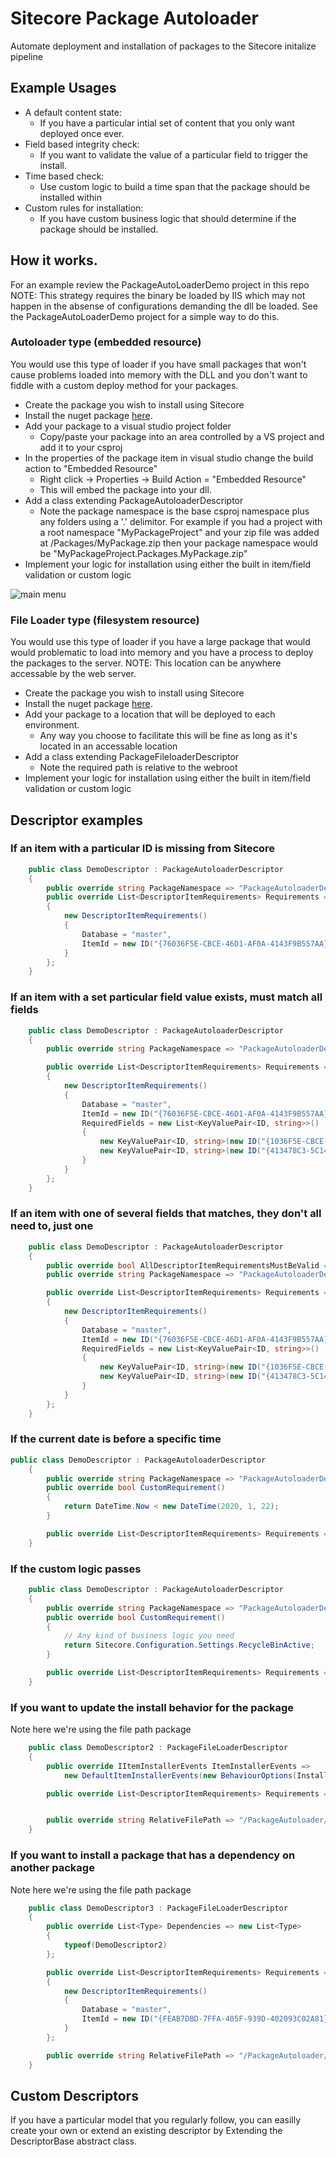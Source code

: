 # Sitecore Package Autoloader
Automate deployment and installation of packages to the Sitecore initalize pipeline

## Example Usages

+ A default content state:
	* If you have a particular intial set of content that you only want deployed once ever. 
+ Field based integrity check:
	* If you want to validate the value of a particular field to trigger the install.
+ Time based check:
	* Use custom logic to build a time span that the package should be installed within
+ Custom rules for installation:
	* If you have custom business logic that should determine if the package should be installed.


## How it works.
For an example review the PackageAutoLoaderDemo project in this repo
NOTE: This strategy requires the binary be loaded by IIS which may not happen in the absense of configurations demanding the dll be loaded.  See the PackageAutoLoaderDemo project for a simple way to do this.

### Autoloader type (embedded resource)
You would use this type of loader if you have small packages that won't cause problems loaded into memory with the DLL and you don't want to fiddle with a custom deploy method for your packages.
+ Create the package you wish to install using Sitecore
+ Install the nuget package [here](https://www.nuget.org/packages/PackageAutoLoader/).
+ Add your package to a visual studio project folder
	* Copy/paste your package into an area controlled by a VS project and add it to your csproj
+ In the properties of the package item in visual studio change the build action to "Embedded Resource"
	* Right click -> Properties -> Build Action = "Embedded Resource"
	* This will embed the package into your dll.
+ Add a class extending PackageAutoloaderDescriptor
	* Note the package namespace is the base csproj namespace plus any folders using a '.' delimitor.  For example if you had a project with a root namespace "MyPackageProject" and your zip file was added at /Packages/MyPackage.zip then your package namespace would be "MyPackageProject.Packages.MyPackage.zip"
+ Implement your logic for installation using either the built in item/field validation or custom logic

![main menu](docs/VSproperties.png)
### File Loader type (filesystem resource)
You would use this type of loader if you have a large package that would would problematic to load into memory and you have a process to deploy the packages to the server.
NOTE:  This location can be anywhere accessable by the web server.
+ Create the package you wish to install using Sitecore
+ Install the nuget package [here](https://www.nuget.org/packages/PackageAutoLoader/).
+ Add your package to a location that will be deployed to each environment.
	* Any way you choose to facilitate this will be fine as long as it's located in an accessable location
+ Add a class extending PackageFileloaderDescriptor
	* Note the required path is relative to the webroot
+ Implement your logic for installation using either the built in item/field validation or custom logic

## Descriptor examples

### If an item with a particular ID is missing from Sitecore
```cs
	public class DemoDescriptor : PackageAutoloaderDescriptor
	{
		public override string PackageNamespace => "PackageAutoloaderDemo.demo.zip";
		public override List<DescriptorItemRequirements> Requirements => new List<DescriptorItemRequirements>()
		{
			new DescriptorItemRequirements()
			{
				Database = "master",
				ItemId = new ID("{76036F5E-CBCE-46D1-AF0A-4143F9B557AA}")
			}
		};
	}
```
### If an item with a set particular field value exists, must match all fields
```cs
	public class DemoDescriptor : PackageAutoloaderDescriptor
	{
		public override string PackageNamespace => "PackageAutoloaderDemo.demo.zip";

		public override List<DescriptorItemRequirements> Requirements => new List<DescriptorItemRequirements>()
		{
			new DescriptorItemRequirements()
			{
				Database = "master",
				ItemId = new ID("{76036F5E-CBCE-46D1-AF0A-4143F9B557AA}"),
				RequiredFields = new List<KeyValuePair<ID, string>>()
				{
					new KeyValuePair<ID, string>(new ID("{1036F5E-CBCE-46D1-AF0A-4143F9B529QZ}"), "SOME STUFF"),
					new KeyValuePair<ID, string>(new ID("{413478C3-5C14-4B27-8FA5-C1449BABE71A}"), "SOME OTHER STUFF")
				}
			}
		};
	}
```
### If an item with one of several fields that matches, they don't all need to, just one
```cs
	public class DemoDescriptor : PackageAutoloaderDescriptor
	{
		public override bool AllDescriptorItemRequirementsMustBeValid => false;
		public override string PackageNamespace => "PackageAutoloaderDemo.demo.zip";

		public override List<DescriptorItemRequirements> Requirements => new List<DescriptorItemRequirements>()
		{
			new DescriptorItemRequirements()
			{
				Database = "master",
				ItemId = new ID("{76036F5E-CBCE-46D1-AF0A-4143F9B557AA}"),
				RequiredFields = new List<KeyValuePair<ID, string>>()
				{
					new KeyValuePair<ID, string>(new ID("{1036F5E-CBCE-46D1-AF0A-4143F9B529QZ}"), "SOME STUFF"),
					new KeyValuePair<ID, string>(new ID("{413478C3-5C14-4B27-8FA5-C1449BABE71A}"), "SOME OTHER STUFF")
				}
			}
		};
	}
```
### If the current date is before a specific time
```cs	
public class DemoDescriptor : PackageAutoloaderDescriptor
	{
		public override string PackageNamespace => "PackageAutoloaderDemo.demo.zip";
		public override bool CustomRequirement()
		{
			return DateTime.Now < new DateTime(2020, 1, 22);
		}

		public override List<DescriptorItemRequirements> Requirements => new List<DescriptorItemRequirements>();
	}
```
### If the custom logic passes
```cs
	public class DemoDescriptor : PackageAutoloaderDescriptor
	{
		public override string PackageNamespace => "PackageAutoloaderDemo.demo.zip";
		public override bool CustomRequirement()
		{
			// Any kind of business logic you need
			return Sitecore.Configuration.Settings.RecycleBinActive;
		}

		public override List<DescriptorItemRequirements> Requirements => new List<DescriptorItemRequirements>();
	}
```
### If you want to update the install behavior for the package
Note here we're using the file path package
```cs
	public class DemoDescriptor2 : PackageFileLoaderDescriptor
	{
		public override IItemInstallerEvents ItemInstallerEvents => 
			new DefaultItemInstallerEvents(new BehaviourOptions(InstallMode.Overwrite, MergeMode.Undefined));

		public override List<DescriptorItemRequirements> Requirements => null;


		public override string RelativeFilePath => "/PackageAutoloader/demo2.zip";
	}
```
### If you want to install a package that has a dependency on another package
Note here we're using the file path package
```cs
	public class DemoDescriptor3 : PackageFileLoaderDescriptor
	{
		public override List<Type> Dependencies => new List<Type>
		{
			typeof(DemoDescriptor2)
		};

		public override List<DescriptorItemRequirements> Requirements => new List<DescriptorItemRequirements>()
		{
			new DescriptorItemRequirements()
			{
				Database = "master",
				ItemId = new ID("{FEAB7DBD-7FFA-405F-939D-402093C02A81}")
			}
		};

		public override string RelativeFilePath => "/PackageAutoloader/demo3.zip";
	}
```

## Custom Descriptors
If you have a particular model that you regularly follow, you can easilly create your own or extend an existing descriptor by Extending the DescriptorBase abstract class.